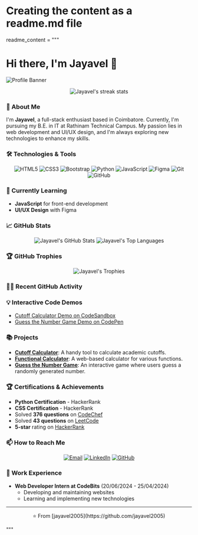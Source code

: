 # Creating the content as a readme.md file
readme_content = """
# Hi there, I'm Jayavel 👋

![Profile Banner](https://example.com/your-banner-image.jpg)

<p align="center">
  <img src="https://github-readme-streak-stats.herokuapp.com/?user=jayavel2005&theme=radical&hide_border=true" alt="Jayavel's streak stats" />
</p>

### 🚀 About Me

I'm **Jayavel**, a full-stack enthusiast based in Coimbatore. Currently, I'm pursuing my B.E. in IT at Rathinam Technical Campus. My passion lies in web development and UI/UX design, and I'm always exploring new technologies to enhance my skills.

### 🛠️ Technologies & Tools

<p align="center">
  <img src="https://img.shields.io/badge/-HTML5-E34F26?logo=html5&logoColor=fff&style=for-the-badge" alt="HTML5" />
  <img src="https://img.shields.io/badge/-CSS3-1572B6?logo=css3&logoColor=fff&style=for-the-badge" alt="CSS3" />
  <img src="https://img.shields.io/badge/-Bootstrap-563D7C?logo=bootstrap&logoColor=fff&style=for-the-badge" alt="Bootstrap" />
  <img src="https://img.shields.io/badge/-Python-3776AB?logo=python&logoColor=fff&style=for-the-badge" alt="Python" />
  <img src="https://img.shields.io/badge/-JavaScript-F7DF1E?logo=javascript&logoColor=000&style=for-the-badge" alt="JavaScript" />
  <img src="https://img.shields.io/badge/-Figma-F24E1E?logo=figma&logoColor=fff&style=for-the-badge" alt="Figma" />
  <img src="https://img.shields.io/badge/-Git-F05032?logo=git&logoColor=fff&style=for-the-badge" alt="Git" />
  <img src="https://img.shields.io/badge/-GitHub-181717?logo=github&logoColor=fff&style=for-the-badge" alt="GitHub" />
</p>

### 🌱 Currently Learning

- **JavaScript** for front-end development
- **UI/UX Design** with Figma

### 📈 GitHub Stats

<p align="center">
  <img src="https://github-readme-stats.vercel.app/api?username=jayavel2005&show_icons=true&theme=radical&hide_border=true" alt="Jayavel's GitHub Stats" />
  <img src="https://github-readme-stats.vercel.app/api/top-langs/?username=jayavel2005&layout=compact&theme=radical&hide_border=true" alt="Jayavel's Top Languages" />
</p>

### 🏆 GitHub Trophies

<p align="center">
  <img src="https://github-profile-trophy.vercel.app/?username=jayavel2005&theme=radical&no-bg=true&no-frame=true" alt="Jayavel's Trophies" />
</p>

### 👨‍💻 Recent GitHub Activity

<!--START_SECTION:activity-->
<!--END_SECTION:activity-->

### 💡 Interactive Code Demos

- [Cutoff Calculator Demo on CodeSandbox](https://codesandbox.io/s/cutoff-calculator)
- [Guess the Number Game Demo on CodePen](https://codepen.io/jayavel2005/pen/guess-the-number)

### 📚 Projects

- [**Cutoff Calculator**](#): A handy tool to calculate academic cutoffs.
- [**Functional Calculator**](#): A web-based calculator for various functions.
- [**Guess the Number Game**](#): An interactive game where users guess a randomly generated number.

### 🏆 Certifications & Achievements

- **Python Certification** - HackerRank
- **CSS Certification** - HackerRank
- Solved **376 questions** on [CodeChef](https://www.codechef.com/users/jayavel1520)
- Solved **43 questions** on [LeetCode](https://leetcode.com/u/Jaya05_/)
- **5-star** rating on [HackerRank](https://www.hackerrank.com/profile/jayavel1520)

### 📫 How to Reach Me

<p align="center">
  <a href="mailto:your-email@example.com"><img src="https://img.shields.io/badge/-Email-D14836?logo=gmail&logoColor=fff&style=for-the-badge" alt="Email" /></a>
  <a href="https://www.linkedin.com/in/l-g-jayavel-464943293"><img src="https://img.shields.io/badge/-LinkedIn-0077B5?logo=linkedin&logoColor=fff&style=for-the-badge" alt="LinkedIn" /></a>
  <a href="https://github.com/jayavel2005"><img src="https://img.shields.io/badge/-GitHub-181717?logo=github&logoColor=fff&style=for-the-badge" alt="GitHub" /></a>
</p>

### 💼 Work Experience

- **Web Developer Intern at CodeBits** (20/06/2024 - 25/04/2024)
  - Developing and maintaining websites
  - Learning and implementing new technologies

---

<p align="center">⭐️ From [jayavel2005](https://github.com/jayavel2005)</p>
"""


